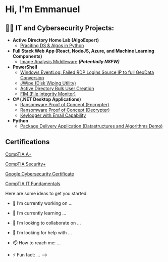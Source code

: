 <h1>Hi, I'm Emmanuel </h1>

<h2>👨‍💻 IT and Cybersecurity Projects:</h2>

- <b>Active Directory Home Lab (AlgoExpert)</b>
  - [Praciting DS & Algos in Python](https://github.com/joshmadakor1/Algorithms-Practice)
- <b>Full Stack Web App (React, NodeJS, Azure, and Machine Learning Components)</b>
  - [Image Analysis Middleware](https://github.com/joshmadakor1/4chan-Image-Analysis-Middleware-C964) <b><i>(Potentially NSFW)</b></i>
- <b>PowerShell</b>
  - [Windows EventLog: Failed RDP Logins Source IP to full GeoData Conversion](https://github.com/joshmadakor1/Sentinel-Lab)
  - [JWipe (Disk Wiping Utility)](https://github.com/joshmadakor1/Jwipe.PowerShell)
  - [Active Directory Bulk User Creation](https://github.com/joshmadakor1/AD_PS)
  - [FIM (File Integrity Monitor)](https://github.com/joshmadakor1/PowerShell-Integrity-FIM)
- <b>C# (.NET Desktop Applications)</b>
  - [Ransomware Proof of Concept (Encrypter)](https://github.com/joshmadakor1/EncrypterPOC)
  - [Ransomware Proof of Concept (Decrypter)](https://github.com/joshmadakor1/DecrypterPOC)
  - [Keylogger with Email Capability](https://github.com/joshmadakor1/Key-Logger-With-Email)
- <b>Python</b>
  - [Package Delivery Application (Datastructures and Algorithms Demo)](https://github.com/joshmadakor1/Package-Delivery-Pathfinding-Algorithm)

<h2>Certifications </h2>

<a href="https://www.credly.com/badges/e703457e-cb1e-4a82-b75c-8716dd7dcc39/public_url" target="_blank">CompTIA A+</a>

<a href="https://www.credly.com/badges/143c5693-86f3-48cc-8951-f56f75157540/public_url" target="_blank">CompTIA Security+</a>

<a href="https://www.credly.com/badges/59e157d6-4922-4740-a5e7-545535af67fe/public_url" target="_blank">Google Cybersecurity Certificate</a>

<a href="https://www.credly.com/badges/59e157d6-4922-4740-a5e7-545535af67fe/public_url" target="_blank">CompTIA IT Fundamentals</a>


Here are some ideas to get you started:

- 🔭 I’m currently working on ...
- 🌱 I’m currently learning ...
- 👯 I’m looking to collaborate on ...
- 🤔 I’m looking for help with ...

- 📫 How to reach me: ...

- ⚡ Fun fact: ...
-->
